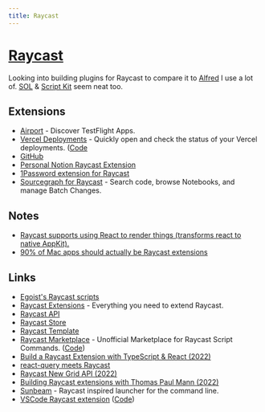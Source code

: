 ```yaml
---
title: Raycast
---
```


# [Raycast](https://www.raycast.com/)

Looking into building plugins for Raycast to compare it to [Alfred](../macOS/apps/alfred/alfred.md) I use a lot of. [SOL](https://github.com/ospfranco/sol) & [Script Kit](https://www.scriptkit.com/) seem neat too.

## Extensions

- [Airport](https://www.raycast.com/siddharthsharma94/airport) - Discover TestFlight Apps.
- [Vercel Deployments](https://www.raycast.com/matt/vercast) - Quickly open and check the status of your Vercel deployments. ([Code](https://github.com/gleich/vercast)
- [GitHub](https://github.com/jclem/raycast-github)
- [Personal Notion Raycast Extension](https://github.com/jclem/raycast-notion)
- [1Password extension for Raycast](https://github.com/dteare/raycast-1password-extension)
- [Sourcegraph for Raycast](https://github.com/bobheadxi/raycast-sourcegraph) - Search code, browse Notebooks, and manage Batch Changes.

## Notes

- [Raycast supports using React to render things (transforms react to native AppKit).](https://developers.raycast.com/faq)
- [90% of Mac apps should actually be Raycast extensions](https://twitter.com/benjitaylor/status/1499400441884393473)

## Links

- [Egoist's Raycast scripts](https://github.com/egoist/raycast-scripts)
- [Raycast Extensions](https://github.com/raycast/extensions) - Everything you need to extend Raycast.
- [Raycast API](https://developers.raycast.com/)
- [Raycast Store](https://www.raycast.com/store)
- [Raycast Template](https://github.com/jclem/raycast-template)
- [Raycast Marketplace](https://scriptcommands.com/) - Unofficial Marketplace for Raycast Script Commands. ([Code](https://github.com/Pondorasti/raycast-marketplace))
- [Build a Raycast Extension with TypeScript & React (2022)](https://www.youtube.com/watch?v=Hmk1c6jIUGY)
- [react-query meets Raycast](https://github.com/thomaspaulmann/raycast-react-query)
- [Raycast New Grid API (2022)](https://www.youtube.com/watch?v=oSZ4ovsWxmU)
- [Building Raycast extensions with Thomas Paul Mann (2022)](https://www.youtube.com/watch?v=dgyuttjX1oo)
- [Sunbeam](https://github.com/pomdtr/sunbeam) - Raycast inspired launcher for the command line.
- [VSCode Raycast extension](https://marketplace.visualstudio.com/items?itemName=tonka3000.raycast) ([Code](https://github.com/tonka3000/vscode-raycast))
